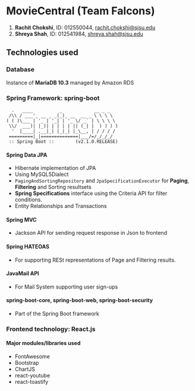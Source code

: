 # MovieCentral (Team Falcons)

1. **Rachit Chokshi**, ID: 012550044, rachit.chokshi@sjsu.edu
2. **Shreya Shah**, ID: 012541984, shreya.shah@sjsu.edu


## Technologies used
### Database
Instance of **MariaDB 10.3** managed by Amazon RDS

### Spring Framework: spring-boot
```
  .   ____          _            __ _ _
 /\\ / ___'_ __ _ _(_)_ __  __ _ \ \ \ \
( ( )\___ | '_ | '_| | '_ \/ _` | \ \ \ \
 \\/  ___)| |_)| | | | | || (_| |  ) ) ) )
  '  |____| .__|_| |_|_| |_\__, | / / / /
 =========|_|==============|___/=/_/_/_/
 :: Spring Boot ::        (v2.1.0.RELEASE)
 ```
#### Spring Data JPA
 - Hibernate implementation of JPA
 - Using MySQL5Dialect
 - `PagingAndSortingRepository` and `JpaSpecificationExecutor` for **Paging**, **Filtering** and Sorting resultsets
 - **Spring Specifications** interface using the Criteria API for filter conditions.
 - Entity Relationships and Transactions
		
#### Spring MVC
- Jackson API for sending request response in Json to frontend

#### Spring HATEOAS
 * For supporting RESt representations of Page and Filtering results.
 
#### JavaMail API
 * For Mail System supporting user sign-ups
 
#### spring-boot-core, spring-boot-web, spring-boot-security
 * Part of the Spring Boot framework
 
### Frontend technology: React.js
#### Major modules/libraries used
 * FontAwesome
 * Bootstrap
 * ChartJS
 * react-youtube
 * react-toastify
